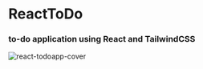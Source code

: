 # ReactToDo
### to-do application using React and TailwindCSS

![react-todoapp-cover](https://github.com/ue-an/react-tailwind-todoapp/assets/68469141/0dec73ac-efe8-4ece-b1ec-f4e487d0abea)
